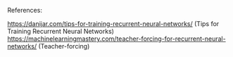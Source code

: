 References:

https://danijar.com/tips-for-training-recurrent-neural-networks/ (Tips for Training Recurrent Neural Networks)
https://machinelearningmastery.com/teacher-forcing-for-recurrent-neural-networks/ (Teacher-forcing)
